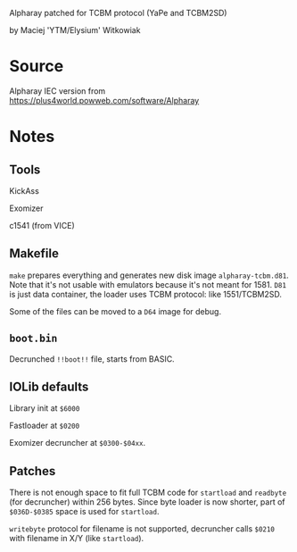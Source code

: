 
Alpharay patched for TCBM protocol (YaPe and TCBM2SD)

by Maciej 'YTM/Elysium' Witkowiak

# Source

Alpharay IEC version from https://plus4world.powweb.com/software/Alpharay

# Notes

## Tools

KickAss

Exomizer

c1541 (from VICE)

## Makefile

`make` prepares everything and generates new disk image `alpharay-tcbm.d81`.
Note that it's not usable with emulators because it's not meant for 1581.
`D81` is just data container, the loader uses TCBM protocol: like 1551/TCBM2SD.

Some of the files can be moved to a `D64` image for debug.

## `boot.bin`

Decrunched `!!boot!!` file, starts from BASIC.

## IOLib defaults

Library init at `$6000`

Fastloader at `$0200`

Exomizer decruncher at `$0300-$04xx`.

## Patches

There is not enough space to fit full TCBM code for `startload` and `readbyte` (for decruncher) within 256 bytes.
Since byte loader is now shorter, part of `$036D-$0385` space is used for `startload`.

`writebyte` protocol for filename is not supported, decruncher calls `$0210` with filename in X/Y (like `startload`).
